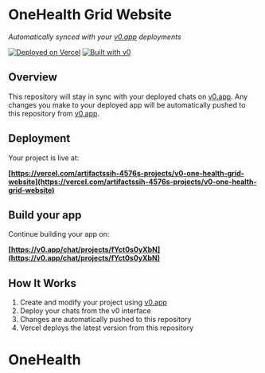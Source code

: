 # OneHealth Grid Website

*Automatically synced with your [v0.app](https://v0.app) deployments*

[![Deployed on Vercel](https://img.shields.io/badge/Deployed%20on-Vercel-black?style=for-the-badge&logo=vercel)](https://vercel.com/artifactssih-4576s-projects/v0-one-health-grid-website)
[![Built with v0](https://img.shields.io/badge/Built%20with-v0.app-black?style=for-the-badge)](https://v0.app/chat/projects/fYct0s0yXbN)

## Overview

This repository will stay in sync with your deployed chats on [v0.app](https://v0.app).
Any changes you make to your deployed app will be automatically pushed to this repository from [v0.app](https://v0.app).

## Deployment

Your project is live at:

**[https://vercel.com/artifactssih-4576s-projects/v0-one-health-grid-website](https://vercel.com/artifactssih-4576s-projects/v0-one-health-grid-website)**

## Build your app

Continue building your app on:

**[https://v0.app/chat/projects/fYct0s0yXbN](https://v0.app/chat/projects/fYct0s0yXbN)**

## How It Works

1. Create and modify your project using [v0.app](https://v0.app)
2. Deploy your chats from the v0 interface
3. Changes are automatically pushed to this repository
4. Vercel deploys the latest version from this repository
# OneHealth
